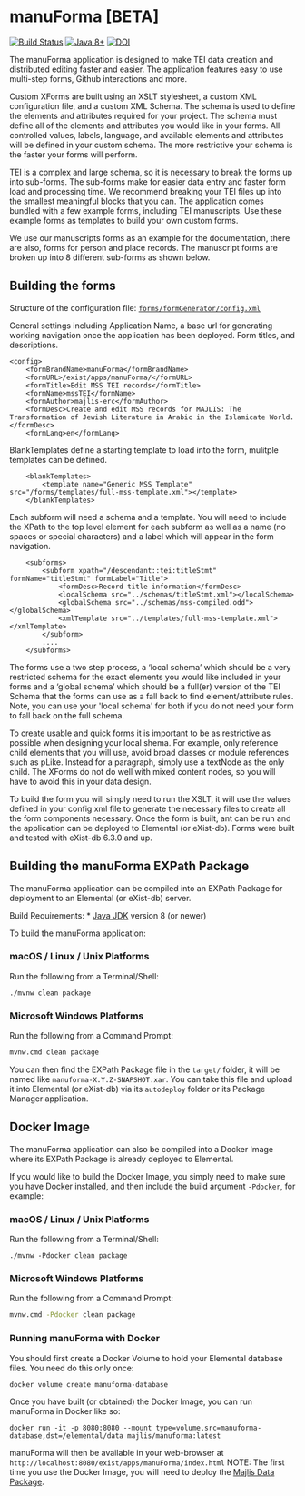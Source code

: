 # manuForma [BETA]

[![Build Status](https://github.com/majlis-erc/manuForma/actions/workflows/ci.yml/badge.svg)](https://github.com/majlis-erc/manuForma/actions/workflows/ci.yml)
[![Java 8+](https://img.shields.io/badge/java-8+-blue.svg)](https://bell-sw.com/pages/downloads/)
[![DOI](https://zenodo.org/badge/474991717.svg)](https://zenodo.org/badge/latestdoi/474991717)

The manuForma application is designed to make TEI data creation and distributed editing faster and easier. The application features easy to use multi-step forms, Github interactions and more.

Custom XForms are built using an XSLT stylesheet, a custom XML configuration file, and a custom XML Schema. The schema is used to define the elements and attributes required for your project. The schema must define all of the elements and attributes you would like in your forms. All controlled values, labels, language, and available elements and attributes will be defined in your custom schema. The more restrictive your schema is the faster your forms will perform. 

TEI is a complex and large schema, so it is necessary to break the forms up into sub-forms. The sub-forms make for easier data entry and faster form load and processing time. We recommend breaking your TEI files up into the smallest meaningful blocks that you can. The application comes bundled with a few example forms, including TEI manuscripts. Use these example forms as templates to build your own custom forms. 

We use our manuscripts forms as an example for the documentation, there are also, forms for person and place records. The manuscript forms are broken up into 8 different sub-forms as shown below.

## Building the forms
Structure of the configuration file: [`forms/formGenerator/config.xml`](src/main/xar-resources/forms/formGenerator/config.xml)

General settings including Application Name, a base url for generating working navigation once the application has been deployed. Form titles, and descriptions. 
```
<config>
    <formBrandName>manuForma</formBrandName>
    <formURL>/exist/apps/manuForma/</formURL>
    <formTitle>Edit MSS TEI records</formTitle>
    <formName>mssTEI</formName>
    <formAuthor>majlis-erc</formAuthor>
    <formDesc>Create and edit MSS records for MAJLIS: The Transformation of Jewish Literature in Arabic in the Islamicate World.</formDesc>
    <formLang>en</formLang>
```

BlankTemplates define a starting template to load into the form, mulitple templates can be defined. 
```
    <blankTemplates>
        <template name="Generic MSS Template" src="/forms/templates/full-mss-template.xml"></template>
    </blankTemplates>
```

Each subform will need a schema and a template. You will need to include the XPath to the top level element for each subform as well as a name (no spaces or special characters) and a label which will appear in the form navigation. 
```
    <subforms>
        <subform xpath="/descendant::tei:titleStmt" formName="titleStmt" formLabel="Title">
            <formDesc>Record title information</formDesc>
            <localSchema src="../schemas/titleStmt.xml"></localSchema>
            <globalSchema src="../schemas/mss-compiled.odd"></globalSchema>
            <xmlTemplate src="../templates/full-mss-template.xml"></xmlTemplate>
        </subform>
        ....
    </subforms>
```

The forms use a two step process, a ‘local schema’ which should be a very restricted schema for the exact elements you would like included in your forms and a ‘global schema’ which should be a full(er) version of the TEI Schema that the forms can use as a fall back to find element/attribute rules. Note, you can use your 'local schema' for both if you do not need your form to fall back on the full schema. 

To create usable and quick forms it is important to be as restrictive as possible when designing your local shema. For example, only reference child elements that you will use, avoid broad classes or module references such as pLike. Instead for a paragraph, simply use a textNode as the only child. The XForms do not do well with mixed content nodes, so you will have to avoid this in your data design. 

To build the form you will simply need to run the XSLT, it will use the values defined in your config.xml file to generate the necessary files to create all the form components necessary. Once the form is built, ant can be run and the application can be deployed to Elemental (or eXist-db). Forms were built and tested with eXist-db 6.3.0 and up.

## Building the manuForma EXPath Package

The manuForma application can be compiled into an EXPath Package for deployment to an Elemental (or eXist-db) server.

Build Requirements:
    * [Java JDK](https://bell-sw.com/pages/downloads/) version 8 (or newer)

To build the manuForma application:

### macOS / Linux / Unix Platforms
Run the following from a Terminal/Shell:

```shell
./mvnw clean package
```

### Microsoft Windows Platforms
Run the following from a Command Prompt:
```cmd
mvnw.cmd clean package
```

You can then find the EXPath Package file in the `target/` folder, it will be named like `manuforma-X.Y.Z-SNAPSHOT.xar`. You can take this file and upload it into Elemental (or eXist-db) via its `autodeploy` folder or its Package Manager application.

## Docker Image
The manuForma application can also be compiled into a Docker Image where its EXPath Package is already deployed to Elemental.

If you would like to build the Docker Image, you simply need to make sure you have Docker installed,
and then include the build argument `-Pdocker`, for example:

### macOS / Linux / Unix Platforms
Run the following from a Terminal/Shell:

```shell
./mvnw -Pdocker clean package
```

### Microsoft Windows Platforms
Run the following from a Command Prompt:
```cmd
mvnw.cmd -Pdocker clean package
```

### Running manuForma with Docker
You should first create a Docker Volume to hold your Elemental database files. You need do this only once:
```shell
docker volume create manuforma-database
```

Once you have built (or obtained) the Docker Image, you can run manuForma in Docker like so:

```shell
docker run -it -p 8080:8080 --mount type=volume,src=manuforma-database,dst=/elemental/data majlis/manuforma:latest
```

manuForma will then be available in your web-browser at `http://localhost:8080/exist/apps/manuForma/index.html`
NOTE: The first time you use the Docker Image, you will need to deploy the [Majlis Data Package](https://github.com/majlis-erc/majlis-data/blob/main/build/majlis-data-0.01.xar).

